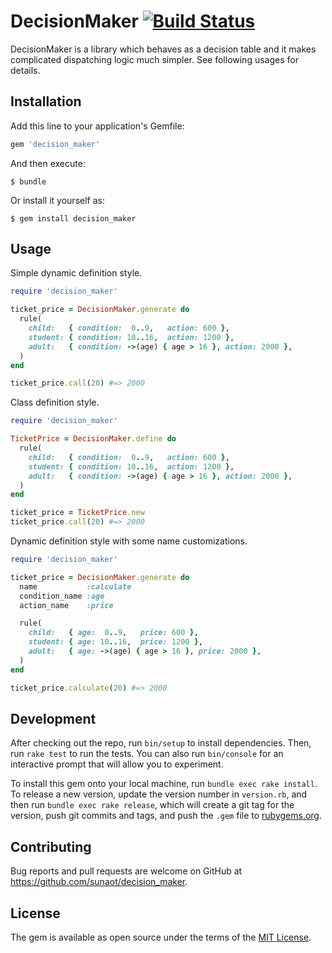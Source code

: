# DecisionMaker [![Build Status](https://travis-ci.org/sunaot/decision_maker.svg?branch=master)](https://travis-ci.org/sunaot/decision_maker)

DecisionMaker is a library which behaves as a decision table and it makes complicated dispatching logic much simpler. See following usages for details.

## Installation

Add this line to your application's Gemfile:

```ruby
gem 'decision_maker'
```

And then execute:

    $ bundle

Or install it yourself as:

    $ gem install decision_maker

## Usage

Simple dynamic definition style.

```ruby
require 'decision_maker'

ticket_price = DecisionMaker.generate do
  rule(
    child:   { condition:  0..9,   action: 600 },
    student: { condition: 10..16,  action: 1200 },
    adult:   { condition: ->(age) { age > 16 }, action: 2000 },
  )
end

ticket_price.call(20) #=> 2000
```

Class definition style.

```ruby
require 'decision_maker'

TicketPrice = DecisionMaker.define do
  rule(
    child:   { condition:  0..9,   action: 600 },
    student: { condition: 10..16,  action: 1200 },
    adult:   { condition: ->(age) { age > 16 }, action: 2000 },
  )
end

ticket_price = TicketPrice.new
ticket_price.call(20) #=> 2000
```

Dynamic definition style with some name customizations.

```ruby
require 'decision_maker'

ticket_price = DecisionMaker.generate do
  name           :calculate
  condition_name :age
  action_name    :price

  rule(
    child:   { age:  0..9,   price: 600 },
    student: { age: 10..16,  price: 1200 },
    adult:   { age: ->(age) { age > 16 }, price: 2000 },
  )
end

ticket_price.calculate(20) #=> 2000
```

## Development

After checking out the repo, run `bin/setup` to install dependencies. Then, run `rake test` to run the tests. You can also run `bin/console` for an interactive prompt that will allow you to experiment.

To install this gem onto your local machine, run `bundle exec rake install`. To release a new version, update the version number in `version.rb`, and then run `bundle exec rake release`, which will create a git tag for the version, push git commits and tags, and push the `.gem` file to [rubygems.org](https://rubygems.org).

## Contributing

Bug reports and pull requests are welcome on GitHub at https://github.com/sunaot/decision_maker.


## License

The gem is available as open source under the terms of the [MIT License](http://opensource.org/licenses/MIT).

